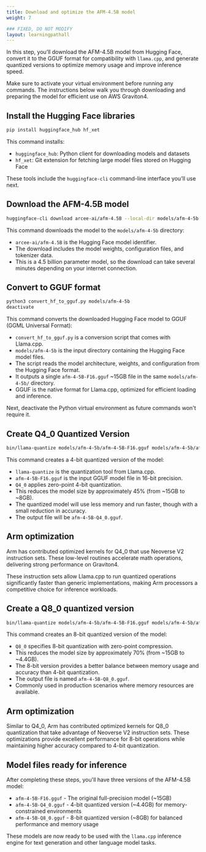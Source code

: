 ```yaml
---
title: Download and optimize the AFM-4.5B model
weight: 7

### FIXED, DO NOT MODIFY
layout: learningpathall
---
```


In this step, you’ll download the AFM-4.5B model from Hugging Face, convert it to the GGUF format for compatibility with `llama.cpp`, and generate quantized versions to optimize memory usage and improve inference speed.

Make sure to activate your virtual environment before running any commands. The instructions below walk you through downloading and preparing the model for efficient use on AWS Graviton4.

## Install the Hugging Face libraries

```bash
pip install huggingface_hub hf_xet
```

This command installs:

- `huggingface_hub`: Python client for downloading models and datasets
-  `hf_xet`: Git extension for fetching large model files stored on Hugging Face

These tools include the `huggingface-cli` command-line interface you'll use next.

## Download the AFM-4.5B model

```bash
huggingface-cli download arcee-ai/afm-4.5B --local-dir models/afm-4-5b
```

This command downloads the model to the `models/afm-4-5b` directory:
- `arcee-ai/afm-4.5B` is the Hugging Face model identifier. 
- The download includes the model weights, configuration files, and tokenizer data.
- This is a 4.5 billion parameter model, so the download can take several minutes depending on your internet connection.

## Convert to GGUF format

```bash
python3 convert_hf_to_gguf.py models/afm-4-5b
deactivate
```

This command converts the downloaded Hugging Face model to GGUF (GGML Universal Format):
- `convert_hf_to_gguf.py` is a conversion script that comes with Llama.cpp.
- `models/afm-4-5b` is the input directory containing the Hugging Face model files.
- The script reads the model architecture, weights, and configuration from the Hugging Face format.
- It outputs a single `afm-4-5B-F16.gguf` ~15GB file in the same `models/afm-4-5b/` directory.
- GGUF is the native format for Llama.cpp, optimized for efficient loading and inference.

Next, deactivate the Python virtual environment as future commands won't require it.

## Create Q4_0 Quantized Version

```bash
bin/llama-quantize models/afm-4-5b/afm-4-5B-F16.gguf models/afm-4-5b/afm-4-5B-Q4_0.gguf Q4_0
```

This command creates a 4-bit quantized version of the model:
- `llama-quantize` is the quantization tool from Llama.cpp.
- `afm-4-5B-F16.gguf` is the input GGUF model file in 16-bit precision. 
- `Q4_0` applies zero-point 4-bit quantization.
- This reduces the model size by approximately 45% (from ~15GB to ~8GB).
- The quantized model will use less memory and run faster, though with a small reduction in accuracy.
- The output file will be `afm-4-5B-Q4_0.gguf`.

## Arm optimization 

Arm has contributed optimized kernels for Q4_0 that use Neoverse V2 instruction sets. These low-level routines accelerate math operations, delivering strong performance on Graviton4.

These instruction sets allow Llama.cpp to run quantized operations significantly faster than generic implementations, making Arm processors a competitive choice for inference workloads.

## Create a Q8_0 quantized version

```bash
bin/llama-quantize models/afm-4-5b/afm-4-5B-F16.gguf models/afm-4-5b/afm-4-5B-Q8_0.gguf Q8_0
```

This command creates an 8-bit quantized version of the model:
- `Q8_0` specifies 8-bit quantization with zero-point compression.
- This reduces the model size by approximately 70% (from ~15GB to ~4.4GB).
- The 8-bit version provides a better balance between memory usage and accuracy than 4-bit quantization.
- The output file is named `afm-4-5B-Q8_0.gguf`.
- Commonly used in production scenarios where memory resources are available.
  
## Arm optimization

Similar to Q4_0, Arm has contributed optimized kernels for Q8_0 quantization that take advantage of Neoverse V2 instruction sets. These optimizations provide excellent performance for 8-bit operations while maintaining higher accuracy compared to 4-bit quantization.

## Model files ready for inference

After completing these steps, you'll have three versions of the AFM-4.5B model:
- `afm-4-5B-F16.gguf` - The original full-precision model (~15GB)
- `afm-4-5B-Q4_0.gguf` - 4-bit quantized version (~4.4GB) for memory-constrained environments
- `afm-4-5B-Q8_0.gguf` - 8-bit quantized version (~8GB) for balanced performance and memory usage

These models are now ready to be used with the `llama.cpp` inference engine for text generation and other language model tasks.
